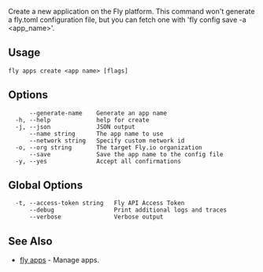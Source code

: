 Create a new application on the Fly platform.
This command won't generate a fly.toml configuration file, but you can
fetch one with 'fly config save -a <app_name>'.

## Usage
~~~
fly apps create <app name> [flags]
~~~

## Options

~~~
      --generate-name    Generate an app name
  -h, --help             help for create
  -j, --json             JSON output
      --name string      The app name to use
      --network string   Specify custom network id
  -o, --org string       The target Fly.io organization
      --save             Save the app name to the config file
  -y, --yes              Accept all confirmations
~~~

## Global Options

~~~
  -t, --access-token string   Fly API Access Token
      --debug                 Print additional logs and traces
      --verbose               Verbose output
~~~

## See Also

* [fly apps](/docs/flyctl/apps/)	 - Manage apps.

